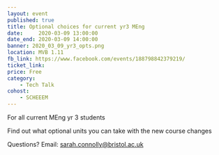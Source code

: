 ```yaml
---
layout: event
published: true
title: Optional choices for current yr3 MEng
date:     2020-03-09 13:00:00
date_end: 2020-03-09 14:00:00
banner: 2020_03_09_yr3_opts.png
location: MVB 1.11
fb_link: https://www.facebook.com/events/188798842379219/
ticket_link:
price: Free
category:
    - Tech Talk
cohost:
    - SCHEEEM
---
```

For all current MEng yr 3 students

Find out what optional units you can take with the new course changes

Questions? Email: [sarah.connolly@bristol.ac.uk](mailto:sarah.connolly@bristol.ac.uk)
